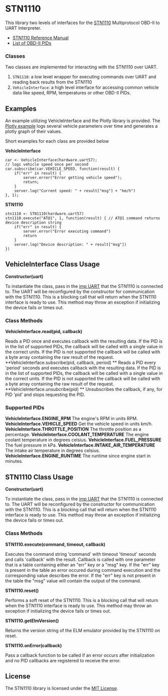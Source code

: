 # STN1110

This library two levels of interfaces for the [STN1110](https://www.scantool.net/stn1110.html) Multiprotocol OBD-II to UART Interpreter.

- [STN1110 Reference Manual](https://www.scantool.net/scantool/downloads/98/stn1100-frpm.pdf)
- [List of OBD-II PIDs](http://en.wikipedia.org/wiki/OBD-II_PIDs)

### Classes

Two classes are implemented for interacting with the STN1110 over UART.

1. `STN1110`: a low level wrapper for executing commands over UART and reading back results from the STN1110
3. `VehicleInterface`: a high level interface for accessing common vehicle data like speed, RPM, temperatures or other OBD-II PIDs.

## Examples

An example utilizing VehicleInterface and the Plotly library is provided. The [Plotly example](examples/plotly) logs several vehicle parameters over time and generates a plotly graph of their values.

Short examples for each class are provided below

**VehicleInterface**

```squirrel
car <- VehicleInterface(hardware.uart57);
// logs vehicle speed once per second
car.subscribe(car.VEHICLE_SPEED, function(result) {
    if("err" in result) {
        server.error("Error getting vehicle speed");
        return;
    }
    server.log("Current speed: " + result["msg"] + "km/h")
}, 1);
```

**STN1110**

```squirrel
stn1110 <- STN1110(hardware.uart57)
stn1110.execute("AT@1", 1, function(result) { // AT@1 command returns device description string
	if("err" in result) {
		server.error("Error executing command")
		return
	}
	server.log("Device description: " + result["msg"])
})
```

## VehicleInterface Class Usage

**Constructor(uart)**

To instantiate the class, pass in the [imp UART](https://electricimp.com/docs/api/hardware/uart/) that the STN1110 is connected to. The UART will be reconfigured by the constructor for communication with the STN1110. This is a blocking call that will return when the STN1110 interface is ready to use. This method may throw an exception if initializing the device fails or times out.

### Class Methods

**VehicleInterface.read(pid, callback)**

Reads a PID once and executes callback with the resulting data. If the PID is in the list of supported PIDs, the callback will be called with a single value in the correct units. If the PID is not supported the callback will be called with a byte array containing the raw result of the request.
**VehicleInterface.subscribe(pid, callback, period) **
Reads a PID every 'period' seconds and executes callback with the resulting data. If the PID is in the list of supported PIDs, the callback will be called with a single value in the correct units. If the PID is not supported the callback will be called with a byte array containing the raw result of the request.
**VehicleInterface.unsubcribe(pid) **
Unsubscribes the callback, if any, for PID 'pid' and stops requesting the PID.

### Supported PIDs

**VehicleInterface.ENGINE_RPM**
The engine's RPM in units RPM.
**VehicleInterface.VEHICLE_SPEED**
Get the vehicle speed in units km/h.
**VehicleInterface.THROTTLE_POSITION**
The throttle position as a percentage.
**VehicleInterface.COOLANT_TEMPERATURE**
The engine coolant temperature in degrees celsius.
**VehicleInterface.FUEL_PRESSURE**
The fuel pressure in kPa.
**VehicleInterface.INTAKE_AIR_TEMPERATURE**
The intake air temperature in degrees celsius.
**VehicleInterface.ENGINE_RUNTIME**
The runtime since engine start in minutes.

## STN1110 Class Usage

**Constructor(uart)**

To instantiate the class, pass in the [imp UART](https://electricimp.com/docs/api/hardware/uart/) that the STN1110 is connected to. The UART will be reconfigured by the constructor for communication with the STN1110. This is a blocking call that will return when the STN1110 interface is ready to use. This method may throw an exception if initializing the device fails or times out.

### Class Methods

**STN1110.execute(command, timeout, callback)**

Executes the command string 'command' with timeout 'timeout' seconds and calls 'callback' with the result. Callback is called with one parameter that is a table containing either an "err" key or a "msg" key. If the "err" key is present in the table an error occured during command execution and the corresponding value describes the error. If the "err" key is not present in the table the "msg" value will contain the output of the command.

**STN1110.reset()**

Performs a soft reset of the STN1110. This is a blocking call that will return when the STN1110 interface is ready to use. This method may throw an exception if initializing the device fails or times out.

**STN1110.getElmVersion()**

Returns the version string of the ELM emulator provided by the STN1110 on reset.

**STN1110.onError(callback)**

Pass a callback function to be called if an error occurs after initialization and no PID callbacks are registered to receive the error.


## License

The STN1110 library is licensed under the [MIT License](./LICENSE).
